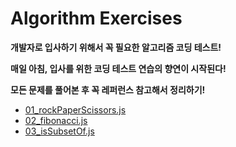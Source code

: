 # Algorithm Exercises

**개발자로 입사하기 위해서 꼭 필요한 알고리즘 코딩 테스트!**

**매일 아침, 입사를 위한 코딩 테스트 연습의 향연이 시작된다!**

**모든 문제를 풀어본 후 꼭 레퍼런스 참고해서 정리하기!**

- [01_rockPaperScissors.js](https://github.com/neoera1346/Algorithm/blob/master/01_rockPaperScissors.js)
- [02_fibonacci.js](https://github.com/neoera1346/Algorithm/blob/master/02_fibonacci.js)
- [03_isSubsetOf.js](https://github.com/neoera1346/Algorithm/blob/master/03_isSubsetOf.js)
